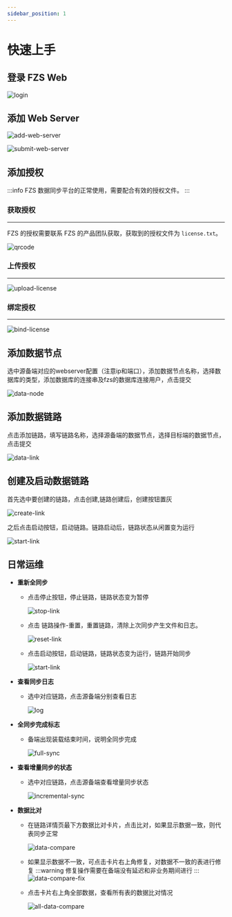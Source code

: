 ```yaml
---
sidebar_position: 1
---
```


# 快速上手

## 登录 FZS Web

![login](/img/quick/login.png)

## 添加 Web Server

<!-- :::info
当 FZS 使用容器化部署时，已默认添加 `web-server:8081`，此步骤可省略。
::: -->

![add-web-server](/img/add-web-server.jpg)

![submit-web-server](/img/submit-web-server.jpg)

## 添加授权

:::info
FZS 数据同步平台的正常使用，需要配合有效的授权文件。
:::

### 获取授权

---

FZS 的授权需要联系 FZS 的产品团队获取，获取到的授权文件为 `license.txt`。

![qrcode](/img/fzs-customer-service-qrcode.png)

### 上传授权

---

![upload-license](/img/upload-license.jpg)

### 绑定授权

---

![bind-license](/img/bind-license.jpg)

## 添加数据节点

选中源备端对应的webserver配置（注意ip和端口），添加数据节点名称，选择数据库的类型，添加数据库的连接串及fzs的数据库连接用户，点击提交

![data-node](/img/quick/add-node.png)

## 添加数据链路

点击添加链路，填写链路名称，选择源备端的数据节点，选择目标端的数据节点，点击提交

![data-link](/img/quick/add-link.png)

## 创建及启动数据链路

首先选中要创建的链路，点击创建,链路创建后，创建按钮置灰

![create-link](/img/quick/create-link.png)

之后点击启动按钮，启动链路。链路启动后，链路状态从闲置变为运行

![start-link](/img/quick/start-link.png)

## 日常运维

- **重新全同步**
    - 点击停止按钮，停止链路，链路状态变为暂停
  
      ![stop-link](/img/quick/stop-link.png)
    - 点击 链路操作-重置，重置链路，清除上次同步产生文件和日志。
  
      ![reset-link](/img/quick/reset-link.png)
    - 点击启动按钮，启动链路，链路状态变为运行，链路开始同步
  
      ![start-link](/img/quick/start-link.png)
- **查看同步日志**
    - 选中对应链路，点击源备端分别查看日志
  
      ![log](/img/quick/log.png)
- **全同步完成标志**
    - 备端出现装载结束时间，说明全同步完成
  
      ![full-sync](/img/quick/full-sync.png)
- **查看增量同步的状态**
    - 选中对应链路，点击源备端查看增量同步状态
  
      ![incremental-sync](/img/quick/incremental-sync.png)
- **数据比对**
    - 在链路详情页最下方数据比对卡片，点击比对，如果显示数据一致，则代表同步正常
  
      ![data-compare](/img/quick/data-compare.png)
    - 如果显示数据不一致，可点击卡片右上角修复，对数据不一致的表进行修复
      :::warning
      修复操作需要在备端没有延迟和非业务期间进行
      :::
      ![data-compare-fix](/img/quick/fix.png)
    - 点击卡片右上角全部数据，查看所有表的数据比对情况
  
      ![all-data-compare](/img/quick/all-data-compare.png)




